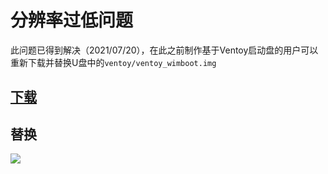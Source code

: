 # 分辨率过低问题
此问题已得到解决（2021/07/20），在此之前制作基于Ventoy启动盘的用户可以重新下载并替换U盘中的`ventoy/ventoy_wimboot.img`

## [下载](https://pineapple.edgeless.top/api/v2/info/ventoy_plugin_addr)

## 替换

![](https://pineapple.edgeless.top/picbed/wiki/img/210516.png)